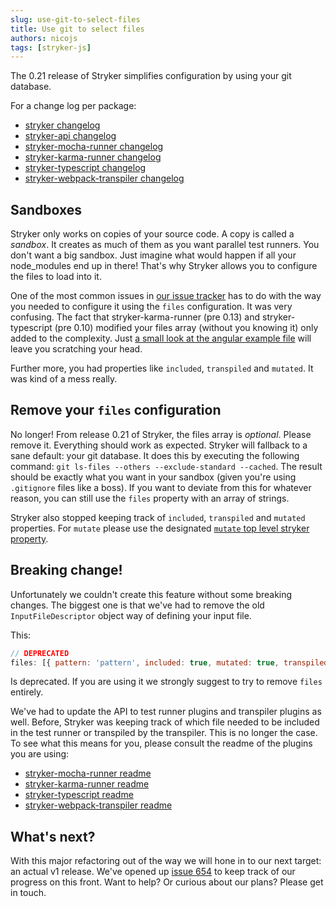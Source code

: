 ```yaml
---
slug: use-git-to-select-files
title: Use git to select files
authors: nicojs
tags: [stryker-js]
---
```


The 0.21 release of Stryker simplifies configuration by using your git database.

<!--truncate-->

For a change log per package:

- [stryker changelog](https://github.com/stryker-mutator/stryker-js/blob/master/packages/stryker/CHANGELOG.md)
- [stryker-api changelog](https://github.com/stryker-mutator/stryker-js/blob/master/packages/stryker-api/CHANGELOG.md)
- [stryker-mocha-runner changelog](https://github.com/stryker-mutator/stryker-js/blob/master/packages/stryker-mocha-runner/CHANGELOG.md)
- [stryker-karma-runner changelog](https://github.com/stryker-mutator/stryker-js/blob/master/packages/stryker-karma-runner/CHANGELOG.md)
- [stryker-typescript changelog](https://github.com/stryker-mutator/stryker-js/blob/master/packages/stryker-typescript/CHANGELOG.md)
- [stryker-webpack-transpiler changelog](https://github.com/stryker-mutator/stryker-js/blob/master/packages/stryker-webpack-transpiler/CHANGELOG.md)

## Sandboxes

Stryker only works on copies of your source code. A copy is called a _sandbox_. It creates as much of them as you want parallel test runners.
You don't want a big sandbox. Just imagine what would happen if all your node_modules end up in there! That's why Stryker allows you to configure
the files to load into it.

One of the most common issues in [our issue tracker](https://github.com/stryker-mutator/stryker-js/issues) has to do with
the way you needed to configure it using the `files` configuration. It was very confusing. The fact that stryker-karma-runner (pre 0.13) and stryker-typescript (pre 0.10)
modified your files array (without you knowing it) only added to the complexity.
Just [a small look at the angular example file](https://github.com/nicojs/angular-stryker-example/blob/72d85e19657247a77faa8e12587d3d301147b2bd/stryker.conf.js#L6)
will leave you scratching your head.

Further more, you had properties like `included`, `transpiled` and `mutated`. It was kind of a mess really.

## Remove your `files` configuration

No longer! From release 0.21 of Stryker, the files array is _optional_. Please remove it. Everything should work as expected.
Stryker will fallback to a sane default: your git database. It does this by executing the following command:
`git ls-files --others --exclude-standard --cached`. The result should be exactly what you want in your sandbox
(given you're using `.gitignore` files like a boss). If you want to deviate from this for whatever reason,
you can still use the `files` property with an array of strings.

Stryker also stopped keeping track of `included`, `transpiled` and `mutated` properties. For `mutate` please use the
designated [`mutate` top level stryker property](https://github.com/stryker-mutator/stryker-js/tree/master/packages/stryker#source-code-files-to-mutate).

## Breaking change!

Unfortunately we couldn't create this feature without some breaking changes. The biggest one is that we've had to remove the old
`InputFileDescriptor` object way of defining your input file.

This:

```js
// DEPRECATED
files: [{ pattern: 'pattern', included: true, mutated: true, transpiled: true }];
```

Is deprecated. If you are using it we strongly suggest to try to remove `files` entirely.

We've had to update the API to test runner plugins and transpiler plugins as well. Before, Stryker was keeping track of which file
needed to be included in the test runner or transpiled by the transpiler. This is
no longer the case. To see what this means for you, please consult the readme of the plugins you are using:

- [stryker-mocha-runner readme](https://github.com/stryker-mutator/stryker-js/blob/master/packages/stryker-mocha-runner/README.md)
- [stryker-karma-runner readme](https://github.com/stryker-mutator/stryker-js/blob/master/packages/stryker-karma-runner/README.md)
- [stryker-typescript readme](https://github.com/stryker-mutator/stryker-js/blob/master/packages/stryker-typescript/README.md)
- [stryker-webpack-transpiler readme](https://github.com/stryker-mutator/stryker-js/blob/master/packages/stryker-webpack-transpiler/README.md)

## What's next?

With this major refactoring out of the way we will hone in to our next target: an actual v1 release.
We've opened up [issue 654](https://github.com/stryker-mutator/stryker-js/issues/654) to keep track of our
progress on this front. Want to help? Or curious about our plans? Please get in touch.
